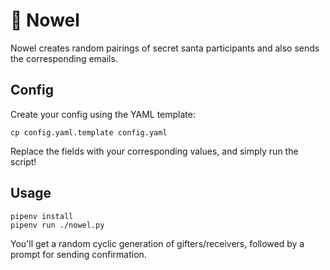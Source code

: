 # :santa: Nowel

Nowel creates random pairings of secret santa participants and also sends the corresponding emails.

## Config

Create your config using the YAML template:

```
cp config.yaml.template config.yaml
```

Replace the fields with your corresponding values, and simply run the script!

## Usage

```
pipenv install
pipenv run ./nowel.py
```

You'll get a random cyclic generation of gifters/receivers, followed by a prompt for sending confirmation.